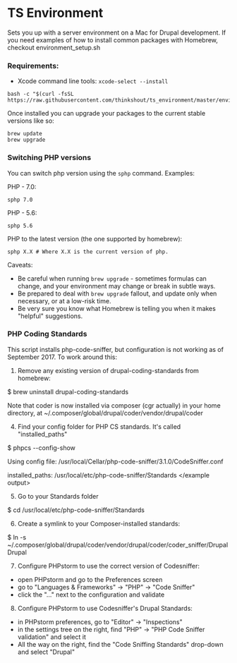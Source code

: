 TS Environment
====================

Sets you up with a server environment on a Mac for Drupal development. If you need examples of how to install common packages with Homebrew, checkout environment_setup.sh

### Requirements:

 - Xcode command line tools: `xcode-select --install`

```
bash -c "$(curl -fsSL https://raw.githubusercontent.com/thinkshout/ts_environment/master/environment_setup.sh)"
```

Once installed you can upgrade your packages to the current stable versions like so:

```
brew update
brew upgrade
```

### Switching PHP versions

You can switch php version using the `sphp` command. Examples:

PHP - 7.0:
```
sphp 7.0
```

PHP - 5.6:
```
sphp 5.6
```

PHP to the latest version (the one supported by homebrew):
```
sphp X.X # Where X.X is the current version of php.
```

Caveats:

* Be careful when running `brew upgrade` - sometimes formulas can change, and your environment may change or break in subtle ways.
* Be prepared to deal with `brew upgrade` fallout, and update only when necessary, or at a low-risk time.
* Be very sure you know what Homebrew is telling you when it makes "helpful" suggestions.

### PHP Coding Standards

This script installs php-code-sniffer, but configuration is not working as of September 2017. To work around this:

1. Remove any existing version of drupal-coding-standards from homebrew:

$ brew uninstall drupal-coding-standards

Note that coder is now installed via composer (cgr actually) in your home directory, at ~/.composer/global/drupal/coder/vendor/drupal/coder

4. Find your config folder for PHP CS standards. It's called "installed_paths"

$ phpcs --config-show

<example output>
Using config file: /usr/local/Cellar/php-code-sniffer/3.1.0/CodeSniffer.conf

installed_paths: /usr/local/etc/php-code-sniffer/Standards
</example output>

5. Go to your Standards folder

$ cd /usr/local/etc/php-code-sniffer/Standards

6. Create a symlink to your Composer-installed standards:

$ ln -s ~/.composer/global/drupal/coder/vendor/drupal/coder/coder_sniffer/Drupal Drupal

7. Configure PHPstorm to use the correct version of Codesniffer:

- open PHPstorm and go to the Preferences screen
- go to "Languages & Frameworks" -> "PHP" -> "Code Sniffer"
- click the "..." next to the configuration and validate

8. Configure PHPstorm to use Codesniffer's Drupal Standards:

- in PHPstorm preferences, go to "Editor" -> "Inspections"
- in the settings tree on the right, find "PHP" -> "PHP Code Sniffer validation" and select it
- All the way on the right, find the "Code Sniffing Standards" drop-down and select "Drupal"
